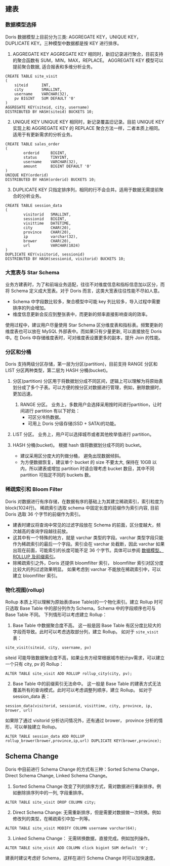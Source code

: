 ﻿## 建表
### 数据模型选择
Doris 数据模型上目前分为三类: AGGREGATE KEY，UNIQUE KEY，DUPLICATE KEY。三种模型中数据都是按 KEY 进行排序。
1. AGGREGATE KEY
AGGREGATE KEY 相同时，新旧记录进行聚合，目前支持的聚合函数有 SUM，MIN，MAX，REPLACE。
AGGREGATE KEY 模型可以提前聚合数据, 适合报表和多维分析业务。
```
CREATE TABLE site_visit
(
	siteid      INT,
	city        SMALLINT,
	username    VARCHAR(32),
	pv BIGINT   SUM DEFAULT '0'
)
AGGREGATE KEY(siteid, city, username)
DISTRIBUTED BY HASH(siteid) BUCKETS 10;
```
    
2. UNIQUE KEY
UNIQUE KEY 相同时，新记录覆盖旧记录。目前 UNIQUE KEY 实现上和 AGGREGATE KEY 的 REPLACE 聚合方法一样，二者本质上相同。适用于有更新需求的分析业务。
```
CREATE TABLE sales_order
(
		orderid     BIGINT,
		status      TINYINT,
		username    VARCHAR(32),
		amount      BIGINT DEFAULT '0'
)
UNIQUE KEY(orderid)
DISTRIBUTED BY HASH(orderid) BUCKETS 10;
```

3. DUPLICATE KEY
只指定排序列，相同的行不会合并。适用于数据无需提前聚合的分析业务。
```
CREATE TABLE session_data
(
		visitorid   SMALLINT,
		sessionid   BIGINT,
		visittime   DATETIME,
		city        CHAR(20),
		province    CHAR(20),
		ip          varchar(32),
		brower      CHAR(20),
		url         VARCHAR(1024)
)
DUPLICATE KEY(visitorid, sessionid)
DISTRIBUTED BY HASH(sessionid, visitorid) BUCKETS 10;
```

### 大宽表与 Star Schema
业务方建表时，为了和前端业务适配，往往不对维度信息和指标信息加以区分，而将 Schema 定义成大宽表。对于 Doris 而言，这类大宽表往往性能不尽如人意。
* Schema 中字段数比较多，聚合模型中可能 key 列比较多，导入过程中需要排序的列会增加。
* 维度信息更新会反应到整张表中，而更新的频率直接影响查询的效率。

使用过程中，建议用户尽量使用 Star Schema 区分维度表和指标表。频繁更新的维度表也可以放在 MySQL 外部表中。而如果只有少量更新, 可以直接放在 Doris 中。在 Doris 中存储维度表时，可对维度表设置更多的副本，提升 Join 的性能。
 
### 分区和分桶
Doris 支持两级分区存储，第一层为分区(partition)，目前支持 RANGE 分区和 LIST 分区两种类型，第二层为 HASH 分桶(bucket)。
1. 分区(partition)
分区用于将数据划分成不同区间，逻辑上可以理解为将原始表划分成了多个子表。可以方便的按分区对数据进行管理，例如，删除数据时，更加迅速。
	1. RANGE 分区。
业务上，多数用户会选择采用按时间进行partition，让时间进行 partition 有以下好处：
		* 可区分冷热数据。
		* 可用上 Doris 分级存储(SSD + SATA)的功能。

2.  LIST 分区。
业务上，用户可以选择城市或者其他枚举值进行 partition。
3. HASH 分桶(bucket)。
根据 hash 值将数据划分成不同的 bucket。
	* 建议采用区分度大的列做分桶， 避免出现数据倾斜。
	* 为方便数据恢复，建议单个 bucket 的 size 不要太大, 保持在 10GB 以内，所以建表或增加 partition 时请合理考虑 bucket 数目，其中不同 partition 可指定不同的 buckets 数。

### 稀疏索引和 Bloom Filter
Doris 对数据进行有序存储，在数据有序的基础上为其建立稀疏索引，索引粒度为 block(1024行)。
稀疏索引选取 schema 中固定长度的前缀作为索引内容, 目前 Doris 选取 36 个字节的前缀作为索引。
* 建表时建议将查询中常见的过滤字段放在 Schema 的前面，区分度越大，频次越高的查询字段越往前放。
* 这其中有一个特殊的地方，就是 varchar 类型的字段。varchar 类型字段只能作为稀疏索引的最后一个字段。索引会在 varchar 处截断，因此 varchar 如果出现在前面，可能索引的长度可能不足 36 个字节。具体可以参阅 [数据模型、ROLLUP 及前缀索引](./data-model-rollup.md)。
* 除稀疏索引之外，Doris 还提供 bloomfilter 索引， bloomfilter 索引对区分度比较大的列过滤效果明显。 如果考虑到 varchar 不能放在稀疏索引中，可以建立 bloomfilter 索引。

### 物化视图(rollup)
Rollup 本质上可以理解为原始表(Base Table)的一个物化索引。建立 Rollup 时可只选取 Base Table 中的部分列作为 Schema。Schema 中的字段顺序也可与 Base Table 不同。
下列情形可以考虑建立 Rollup：
1. Base Table 中数据聚合度不高。
这一般是因 Base Table 有区分度比较大的字段而导致。此时可以考虑选取部分列，建立 Rollup。
如对于 `site_visit` 表：
```
site_visit(siteid, city, username, pv)
```
siteid 可能导致数据聚合度不高，如果业务方经常根据城市统计pv需求，可以建立一个只有 city, pv 的 Rollup：
```
ALTER TABLE site_visit ADD ROLLUP rollup_city(city, pv);
```
    
2. Base Table 中的前缀索引无法命中。
这一般是 Base Table 的建表方式无法覆盖所有的查询模式。此时可以考虑调整列顺序，建立 Rollup。
如对于 session_data 表：
```
session_data(visitorid, sessionid, visittime, city, province, ip, brower, url)
```
如果除了通过 visitorid 分析访问情况外，还有通过 brower， province 分析的情形，可以单独建立 Rollup。
```
ALTER TABLE session_data ADD ROLLUP rollup_brower(brower,province,ip,url) DUPLICATE KEY(brower,province);
```

## Schema Change

Doris 中目前进行 Schema Change 的方式有三种：Sorted Schema Change，Direct Schema Change, Linked Schema Change。

1. Sorted Schema Change
改变了列的排序方式，需对数据进行重新排序。例如删除排序列中的一列, 字段重排序。
```
ALTER TABLE site_visit DROP COLUMN city;
```

2.  Direct Schema Change: 无需重新排序，但是需要对数据做一次转换。例如修改列的类型，在稀疏索引中加一列等。
```
ALTER TABLE site_visit MODIFY COLUMN username varchar(64);
```
    
3.  Linked Schema Change： 无需转换数据，直接完成。例如加列操作。   
```
ALTER TABLE site_visit ADD COLUMN click bigint SUM default '0';
```
建表时建议考虑好 Schema，这样在进行 Schema Change 时可以加快速度。
